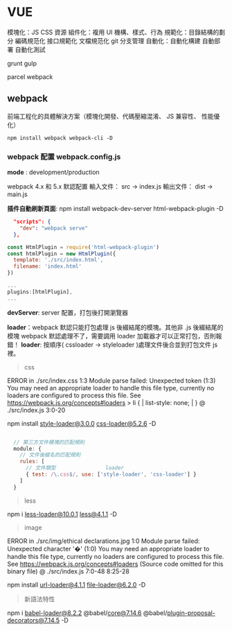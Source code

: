 # VUE

模塊化：JS CSS 資源
組件化：複用 UI 機構、樣式、行為
規範化：目錄結構的劃分 編碼規范化 接口規範化 文檔規范化 git 分支管理
自動化：自動化構建 自動部署 自動化測試

grunt
gulp

parcel
webpack

## webpack

前端工程化的具體解決方案（模塊化開發、代碼壓縮混淆、 JS 兼容性、 性能優化）

``` shell
npm install webpack webpack-cli -D
```

### webpack 配置 webpack.config.js

**mode** : development/production

webpack 4.x 和 5.x 默認配置
輸入文件： src -> index.js
輸出文件： dist -> main.js

**插件自動刷新頁面**:
npm install webpack-dev-server html-webpack-plugin -D  

``` json
  "scripts": {
    "dev": "webpack serve"
  },

```

``` js
const HtmlPlugin = require('html-webpack-plugin')
const htmlPlugin = new HtmlPlugin({
  template: './src/index.html',
  filename: 'index.html'
})

...
plugins:[htmlPlugin],
...

```

**devServer**: server 配置，打包後打開瀏覽器

**loader**：webpack 默認只能打包處理 js 後綴結尾的模塊。其他非 .js 後綴結尾的模塊 webpack 默認處理不了，需要調用 loader 加載器才可以正常打包，否則報錯！
**loader**: 按順序( cssloader -> styleloader )處理文件後合並到打包文件 js 裡。

> css  

ERROR in ./src/index.css 1:3
Module parse failed: Unexpected token (1:3)
You may need an appropriate loader to handle this file type, currently no loaders are configured to process this file. See https://webpack.js.org/concepts#loaders
\> li {
|   list-style: none;
| }
 @ ./src/index.js 3:0-20

npm install style-loader@3.0.0 css-loader@5.2.6 -D  

``` js

  // 第三方文件模塊的匹配規則
  module: {
    // 文件後綴名的匹配規則
    rules: [
      // 文件類型                loader
      { test: /\.css$/, use: ['style-loader', 'css-loader'] }
    ]
  }

```

> less

npm i  less-loader@10.0.1 less@4.1.1 -D

> image

ERROR in ./src/img/ethical declarations.jpg 1:0
Module parse failed: Unexpected character '�' (1:0)
You may need an appropriate loader to handle this file type, currently no loaders are configured to process this file. See https://webpack.js.org/concepts#loaders
(Source code omitted for this binary file)
 @ ./src/index.js 7:0-48 8:25-28

npm install url-loader@4.1.1 file-loader@6.2.0 -D

> 新語法特性

npm i babel-loader@8.2.2 @babel/core@7.14.6 @babel/plugin-proposal-decorators@7.14.5 -D


